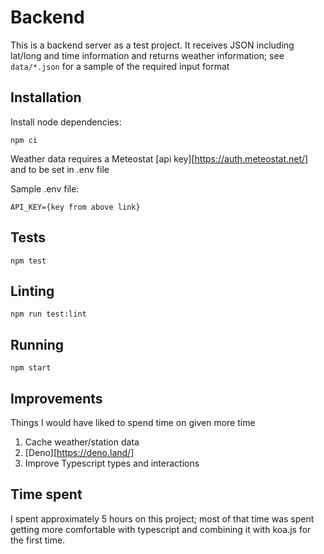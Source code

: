 # Backend
This is a backend server as a test project. It receives JSON including lat/long and time information and returns weather information; see `data/*.json` for a sample of the required input format

## Installation
Install node dependencies:
```
npm ci
```

Weather data requires a Meteostat [api key][https://auth.meteostat.net/] and to be set in .env file

Sample .env file:
```
API_KEY={key from above link}
```

## Tests
```
npm test
```

## Linting
```
npm run test:lint
```

## Running
```
npm start
```

## Improvements
Things I would have liked to spend time on given more time

1. Cache weather/station data
2. [Deno][https://deno.land/]
3. Improve Typescript types and interactions

## Time spent
I spent approximately 5 hours on this project; most of that time was spent getting more comfortable with typescript and combining it with koa.js for the first time.
